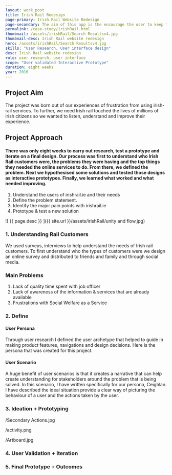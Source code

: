 ```yaml
---
layout: work_post
title: Irish Rail Redesign
page-primary: Irish Rail Website Redesign
page-secondary: The aim of this app is the encourage the user to keep their personal, contact and career / education information up to date. Within the app the user is be able to
permalink: /case-study/irishRail.html
thumbnail: /assets/irishRail/Search Resultsv4.jpg
thumbnail-desc: Irish Rail website redesign
hero: /assets/irishRail/Search Resultsv4.jpg
skills: "User Research, User interface design"
desc: Irish Rail website redesign
role: user research, user interface 
scope: "User validated Interactive Prototype"
duration: eight weeks
year: 2016
---
```



## Project Aim

The project was born out of our experiences of frustration from  using irish-rail services. To further, we need Irish rail touched the lives of millions of irish citizens so we wanted to listen, understand and improve their experience. 


## Project Approach

#### There was only eight weeks to carry out research, test a prototype and iterate on a final design. Our process was first to understand who Irish Rail customers were, the problems they were having and the top things they needed the online services to do.  From there, we defined the problem. Next we hypothesised some solutions and tested those designs as interactive prototypes. Finally, we learned what worked and what needed improving.


1. Understand the users of irishrail.ie and their needs
2. Define the problem statement.
3. Identify the major pain points with irishrail.ie
4. Prototype & test a new solution


![ {{ page.desc }} ]({{ site.url }}/assets/irishRail/unity and flow.jpg)


### 1. Understanding Rail Customers

We used surveys, interviews to help understand the needs of Irish rail customers. To first understand who the types of customers were we design an online survey and distributed to friends and family and through social media. 




### Main Problems

1. Lack of quality time spent with job officer
2. Lack of awareness of the information & services that are already available
2. Frustrations with Social Welfare as a Service



### 2. Define


#### User Persona

Through user research I defined the user archetype that helped to guide in making product features, navigations and design decisions. Here is the persona that was created for this project.

#### User Scenario

A huge benefit of user scenarios is that it creates a narrative that can help create understanding for stakeholders around the problem that is being solved. In this scenario, I have written specifically for our persona, Ceighlan. I have described the ideal situation provide a clear way of picturing the behaviour of a user and the actions taken by the user.

### 3. Ideation + Prototyping

/Secondary Actions.jpg

/activity.png

/Artboard.jpg

### 4. User Validation + Iteration
### 5. Final Prototype + Outcomes